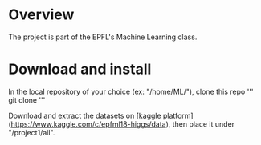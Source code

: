 # Overview

The project is part of the EPFL's Machine Learning class. 

# Download and install

In the local repository of your choice (ex: "/home/ML/"), clone this repo
'''
git clone 
'''

Download and extract the datasets on [kaggle platform] (https://www.kaggle.com/c/epfml18-higgs/data), then place it under "/project1/all".
